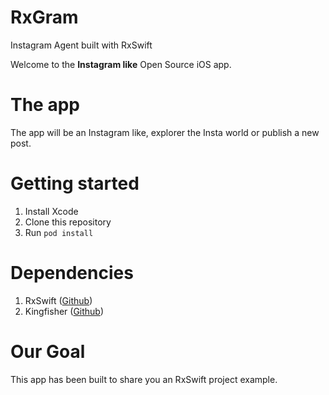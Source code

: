 # RxGram
Instagram Agent built with RxSwift


Welcome to the **Instagram like** Open Source iOS app.

# The app
The app will be an Instagram like, explorer the Insta world or publish a new post.

# Getting started
1. Install Xcode
2. Clone this repository
3. Run `pod install`

# Dependencies
1. RxSwift ([Github](https://github.com/ReactiveX/RxSwift))
2. Kingfisher ([Github](https://github.com/onevcat/Kingfisher))

# Our Goal
This app has been built to share you an RxSwift project example.
